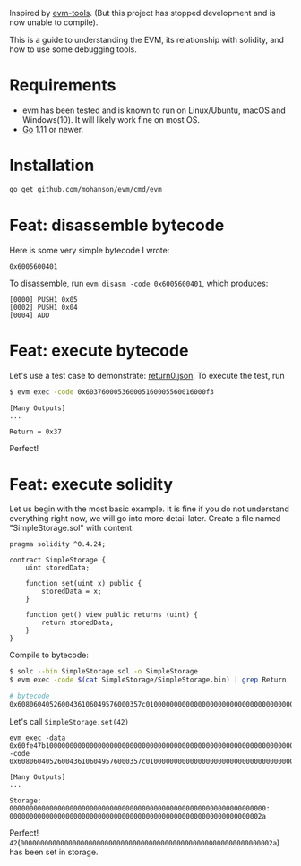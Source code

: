 Inspired by [evm-tools](https://github.com/CoinCulture/evm-tools). (But this project has stopped development and is now unable to compile).

This is a guide to understanding the EVM, its relationship with solidity, and how to use some debugging tools.

# Requirements
- evm has been tested and is known to run on Linux/Ubuntu, macOS and Windows(10). It will likely work fine on most OS.
- [Go](https://golang.org/dl/) 1.11 or newer.

# Installation

```sh
go get github.com/mohanson/evm/cmd/evm
```

# Feat: disassemble bytecode

Here is some very simple bytecode I wrote:

```
0x6005600401
```

To disassemble, run `evm disasm -code 0x6005600401`, which produces:

```
[0000] PUSH1 0x05
[0002] PUSH1 0x04
[0004] ADD
```

# Feat: execute bytecode

Let's use a test case to demonstrate: [return0.json](https://github.com/ethereum/tests/blob/develop/VMTests/vmSystemOperations/return0.json). To execute the test, run

```sh
$ evm exec -code 0x603760005360005160005560016000f3
```

```
[Many Outputs]
...

Return = 0x37
```

Perfect!

# Feat: execute solidity

Let us begin with the most basic example. It is fine if you do not understand everything right now, we will go into more detail later. Create a file named "SimpleStorage.sol" with content:

```
pragma solidity ^0.4.24;

contract SimpleStorage {
    uint storedData;

    function set(uint x) public {
        storedData = x;
    }

    function get() view public returns (uint) {
        return storedData;
    }
}
```

Compile to bytecode:

```sh
$ solc --bin SimpleStorage.sol -o SimpleStorage
$ evm exec -code $(cat SimpleStorage/SimpleStorage.bin) | grep Return | tail -c +10
```

```sh
# bytecode
0x6080604052600436106049576000357c0100000000000000000000000000000000000000000000000000000000900463ffffffff16806360fe47b114604e5780636d4ce63c146078575b600080fd5b348015605957600080fd5b5060766004803603810190808035906020019092919050505060a0565b005b348015608357600080fd5b50608a60aa565b6040518082815260200191505060405180910390f35b8060008190555050565b600080549050905600a165627a7a7230582099c66a25d59f0aa78f7ebc40748fa1d1fbc335d8d780f284841b30e0365acd960029
```

Let's call `SimpleStorage.set(42)`

```
evm exec -data 0x60fe47b1000000000000000000000000000000000000000000000000000000000000002a -code 0x6080604052600436106049576000357c0100000000000000000000000000000000000000000000000000000000900463ffffffff16806360fe47b114604e5780636d4ce63c146078575b600080fd5b348015605957600080fd5b5060766004803603810190808035906020019092919050505060a0565b005b348015608357600080fd5b50608a60aa565b6040518082815260200191505060405180910390f35b8060008190555050565b600080549050905600a165627a7a7230582099c66a25d59f0aa78f7ebc40748fa1d1fbc335d8d780f284841b30e0365acd960029
```

```
[Many Outputs]
...

Storage:
0000000000000000000000000000000000000000000000000000000000000000: 000000000000000000000000000000000000000000000000000000000000002a
```

Perfect! `42`(`000000000000000000000000000000000000000000000000000000000000002a`) has been set in storage.
